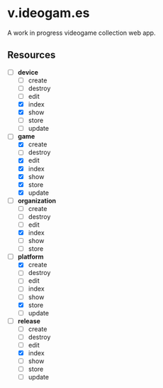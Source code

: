 v.ideogam.es
============

A work in progress videogame collection web app.

Resources
---------
- [ ] __device__
  - [ ] create
  - [ ] destroy
  - [ ] edit
  - [x] index
  - [x] show
  - [ ] store
  - [ ] update
- [ ] __game__
  - [x] create
  - [ ] destroy
  - [x] edit
  - [x] index
  - [x] show
  - [x] store
  - [x] update
- [ ] __organization__
  - [ ] create
  - [ ] destroy
  - [ ] edit
  - [x] index
  - [ ] show
  - [ ] store
- [ ] __platform__
  - [x] create
  - [ ] destroy
  - [ ] edit
  - [ ] index
  - [ ] show
  - [x] store
  - [ ] update
- [ ] __release__
  - [ ] create
  - [ ] destroy
  - [ ] edit
  - [x] index
  - [ ] show
  - [ ] store
  - [ ] update